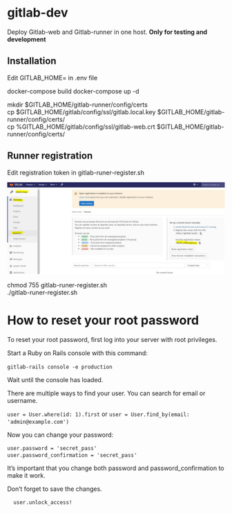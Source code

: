 # gitlab-dev
Deploy Gitlab-web and Gitlab-runner in one host. **Only for testing and development**


## Installation

Edit GITLAB_HOME=<path to gitlab> in .env file
  
docker-compose build
docker-compose up -d

mkdir $GITLAB_HOME/gitlab-runner/config/certs  
cp $GITLAB_HOME/gitlab/config/ssl/gitlab.local.key $GITLAB_HOME/gitlab-runner/config/certs/  
cp %GITLAB_HOME/gitlab/config/ssl/gitlab-web.crt $GITLAB_HOME/gitlab-runner/config/certs/  

## Runner registration  

Edit registration token in gitlab-runer-register.sh

![image](./uploads/runner.jpg)

chmod 755 gitlab-runer-register.sh  
./gitlab-runer-register.sh  


# How to reset your root password
To reset your root password, first log into your server with root privileges.

Start a Ruby on Rails console with this command:

```gitlab-rails console -e production```

Wait until the console has loaded.

There are multiple ways to find your user. You can search for email or username.

```user = User.where(id: 1).first```
or
```user = User.find_by(email: 'admin@example.com')```

Now you can change your password:
```
user.password = 'secret_pass'
user.password_confirmation = 'secret_pass'
```
It’s important that you change both password and password_confirmation to make it work.

Don’t forget to save the changes.
```user.save!  
  user.unlock_access!
  ```
